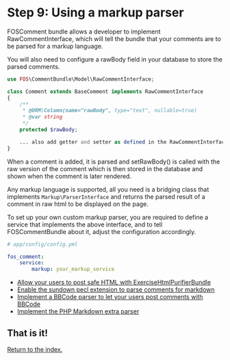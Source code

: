 Step 9: Using a markup parser
======================================

FOSComment bundle allows a developer to implement RawCommentInterface, which
will tell the bundle that your comments are to be parsed for a markup language.

You will also need to configure a rawBody field in your database to store the parsed comments.

```php
use FOS\CommentBundle\Model\RawCommentInterface;

class Comment extends BaseComment implements RawCommentInterface
{
    /**
     * @ORM\Column(name="rawBody", type="text", nullable=true)
     * @var string
     */
    protected $rawBody;

    ... also add getter and setter as defined in the RawCommentInterface ...
}
```

When a comment is added, it is parsed and setRawBody() is called with the raw version
of the comment which is then stored in the database and shown when the comment is later rendered.

Any markup language is supported, all you need is a bridging class that
implements `Markup\ParserInterface` and returns the parsed result of a comment
in raw html to be displayed on the page.

To set up your own custom markup parser, you are required to define a service
that implements the above interface, and to tell FOSCommentBundle about it,
adjust the configuration accordingly.

``` yaml
# app/config/config.yml

fos_comment:
    service:
        markup: your_markup_service
```

 * [Allow your users to post safe HTML with ExerciseHtmlPurifierBundle](9a-markup_htmlpurifier.md)
 * [Enable the sundown pecl extension to parse comments for markdown](9b-sundown_markdown_parser.md)
 * [Implement a BBCode parser to let your users post comments with BBCode](9c-using_a_bbcode_parser.md)
 * [Implement the PHP Markdown extra parser](9d-php_markdown_extra_parser.md)

## That is it!
[Return to the index.](index.md)
